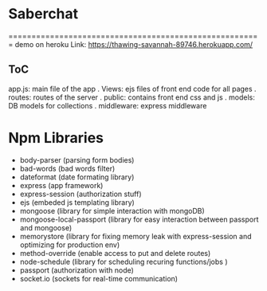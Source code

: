 # Saberchat
=======================================================
demo on heroku
Link: https://thawing-savannah-89746.herokuapp.com/

ToC
-----------------------------------------
app.js: main file of the app
.
Views: ejs files of front end code for all pages
.
routes: routes of the server
.
public: contains front end css and js
.
models: DB models for collections
.
middleware: express middleware


Npm Libraries
===================================
- body-parser (parsing form bodies)
- bad-words (bad words filter)
- dateformat (date formating library)
- express (app framework)
- express-session (authorization stuff)
- ejs (embeded js templating library)
- mongoose (library for simple interaction with mongoDB)
- mongoose-local-passport (library for easy interaction between passport and mongoose)
- memorystore (library for fixing memory leak with express-session and optimizing for production env)
- method-override (enable access to put and delete routes)
- node-schedule (library for scheduling recuring functions/jobs )
- passport (authorization with node)
- socket.io (sockets for real-time communication)

